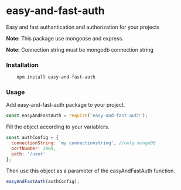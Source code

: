 # easy-and-fast-auth

Easy and fast authantication and authorization for your projects

**Note:** This package use mongoose and express.

**Note:** Connection string must be mongodb connection string

### Installation

```sh
    npm install easy-and-fast-auth
```

### Usage

Add easy-and-fast-auth package to your project.

```javascript
const easyAndFastAuth = require('easy-and-fast-auth');
```

Fill the object according to your variablers.

```javascript
const authConfig = {
  connectionString: 'my connectionstring', //only mongoDB
  portNumber: 3000,
  path: '/user'
};
```

Then use this object as a parameter of the easyAndFastAuth function.

```javascript
easyAndFastAuth(authConfig);
```
